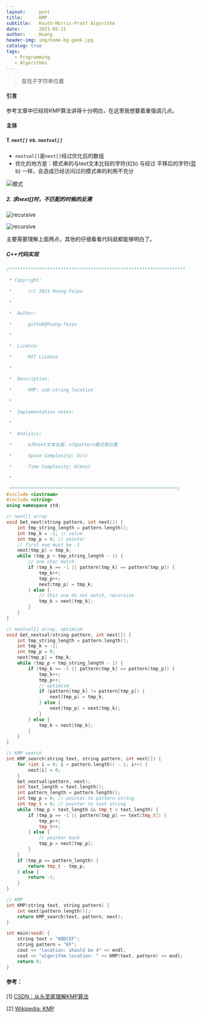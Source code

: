 ```yaml
---
layout:     post
title:      KMP
subtitle:   Knuth-Morris-Pratt Algorithm
date:       2021-05-11
author:     Huang
header-img: img/home-bg-geek.jpg
catalog: true
tags:
   - Programming
   - Algorithms
---
```


> 查找子字符串位置

#### 引言

参考文章中已经将KMP算法讲得十分明白，在这里我想要着重强调几点。

#### 主体

##### 1. `next[]` vs. `nextval[]`

* `nextval[]`是`next[]`经过优化后的数组
* 优化的地方是：模式串的与text文本比较的字符(红b) 与经过 平移后的字符(蓝b) 一样，会造成已经访问过的模式串的利用不充分

![模式](https://imgconvert.csdnimg.cn/aHR0cDovL2hpLmNzZG4ubmV0L2F0dGFjaG1lbnQvMjAxMTA2LzE0LzgzOTQzMjNfMTMwODA3NTg1NzE0bFcuanBn?x-oss-process=image/format,png)

##### 2. 求next[]时，不匹配的时候的反溯


![recursive](https://img-blog.csdn.net/20150812214857858)

![recursive](https://img-blog.csdnimg.cn/20200820183256674.jpg?x-oss-process=image/watermark,type_ZmFuZ3poZW5naGVpdGk,shadow_10,text_aHR0cHM6Ly9ibG9nLmNzZG4ubmV0L3ZfSlVMWV92,size_16,color_FFFFFF,t_70)

主要需要理解上面两点，其他的仔细看看代码就都能够明白了。

##### C++代码实现

```c++
/*****************************************************************

 * Copyright:

 *      (c) 2021 Huang-Feiyu

 *

 *  Author:

 *      github@huang-feiyu

 *

 *  Licence:

 *      MIT Licence

 *

 *  Description:

 *      KMP: sub-string location

 *

 *  Implementation notes:

 *

 *  Analysis:

 *      m为text文本长度，n为pattern模式串位置

 *      Space Complexity: O(n)

 *      Time Complexity: O(m+n)  

 *

 **************************************************************/
#include <iostream>
#include <string>
using namespace std;

// next[] array
void Get_next(string pattern, int next[]) {
    int tmp_string_length = pattern.length();
    int tmp_k = -1; // value
    int tmp_p = 0; // pointer
    // first one must be -1
    next[tmp_p] = tmp_k;
    while (tmp_p < tmp_string_length - 1) {
        // one char match
        if (tmp_k == -1 || pattern[tmp_k] == pattern[tmp_p]) {
            tmp_k++;
            tmp_p++;
            next[tmp_p] = tmp_k;
        } else {
            // this one do not match, recursive
            tmp_k = next[tmp_k];
        }
    }
}

// nextval[] array, optimism
void Get_nextval(string pattern, int next[]) {
    int tmp_string_length = pattern.length();
    int tmp_k = -1;
    int tmp_p = 0;
    next[tmp_p] = tmp_k;
    while (tmp_p < tmp_string_length - 1) {
        if (tmp_k == -1 || pattern[tmp_k] == pattern[tmp_p]) {
            tmp_k++;
            tmp_p++;
            // optimism
            if (pattern[tmp_k] != pattern[tmp_p]) {
                next[tmp_p] = tmp_k;
            } else {
                next[tmp_p] = next[tmp_k];
            }
        } else {
            tmp_k = next[tmp_k];
        }
    }
}

// KMP search
int KMP_search(string text, string pattern, int next[]) {
    for (int i = 0; i < pattern.length() - 1; i++) {
        next[i] = 0;
    }
    Get_nextval(pattern, next);
    int text_length = text.length();
    int pattern_length = pattern.length();
    int tmp_p = 0; // pointer to pattern string
    int tmp_t = 0; // pointer to text string
    while (tmp_p < text_length && tmp_t < text_length) {
        if (tmp_p == -1 || pattern[tmp_p] == text[tmp_t]) {
            tmp_p++;
            tmp_t++;
        } else {
            // pointer back
            tmp_p = next[tmp_p];
        }
    }
    if (tmp_p == pattern_length) {
        return tmp_t - tmp_p;
    } else {
        return -1;
    }
}

// KMP
int KMP(string text, string pattern) {
    int next[pattern.length()];
    return KMP_search(text, pattern, next);
}

int main(void) {
    string text = "ABDCEF";
    string pattern = "EF";
    cout << "location: should be 4" << endl;
    cout << "algorithm location: " << KMP(text, pattern) << endl;
    return 0;
}
```

#### 参考：

[1] [CSDN：从头至尾理解KMP算法](https://blog.csdn.net/v_JULY_v/article/details/7041827)

[2] [Wikipedia: KMP](https://en.wikipedia.org/wiki/Knuth%E2%80%93Morris%E2%80%93Pratt_algorithm)

